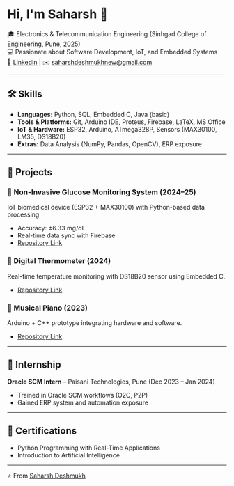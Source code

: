 # Hi, I'm Saharsh 👋  

🎓 Electronics & Telecommunication Engineering (Sinhgad College of Engineering, Pune, 2025)  
💻 Passionate about Software Development, IoT, and Embedded Systems  
🔗 [LinkedIn](www.linkedin.com/in/saharsh-deshmukh-57ab09272) | ✉️ saharshdeshmukhnew@gmail.com  

---

## 🛠️ Skills  
- **Languages:** Python, SQL, Embedded C, Java (basic)  
- **Tools & Platforms:** Git, Arduino IDE, Proteus, Firebase, LaTeX, MS Office 
- **IoT & Hardware:** ESP32, Arduino, ATmega328P, Sensors (MAX30100, LM35, DS18B20)  
- **Extras:** Data Analysis (NumPy, Pandas, OpenCV), ERP exposure  

---

## 🚀 Projects  
### 🔹 Non-Invasive Glucose Monitoring System (2024–25)  
IoT biomedical device (ESP32 + MAX30100) with Python-based data processing  
- Accuracy: ±6.33 mg/dL  
- Real-time data sync with Firebase  
- [Repository Link]()

### 🔹 Digital Thermometer (2024)  
Real-time temperature monitoring with DS18B20 sensor using Embedded C.  
- [Repository Link]()

### 🔹 Musical Piano (2023)  
Arduino + C++ prototype integrating hardware and software.  
- [Repository Link]()

---

## 💼 Internship  
**Oracle SCM Intern** – Paisani Technologies, Pune (Dec 2023 – Jan 2024)  
- Trained in Oracle SCM workflows (O2C, P2P)  
- Gained ERP system and automation exposure  

---

## 📜 Certifications  
- Python Programming with Real-Time Applications  
- Introduction to Artificial Intelligence  

---
⭐️ From [Saharsh Deshmukh]()  

